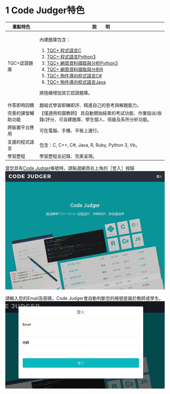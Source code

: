 # 1 Code Judger特色

<table>
  <thead>
    <tr>
      <th style="text-align:center">重點特色</th>
      <th style="text-align:center">說　　明</th>
    </tr>
  </thead>
  <tbody>
    <tr>
      <td style="text-align:left">TQC+認證題庫</td>
      <td style="text-align:left">
      <p></p>
      內建題庫包含：
        <ol>
          <li><a href="https://www.tqcplus.org.tw/CertificateDetail.aspx?CODE=oI628ByfbDY=">TQC+ 程式語言C</a></li>
          <li><a href="https://www.tqcplus.org.tw/CertificateDetail.aspx?CODE=y/zEfkGeQhM=">TQC+ 程式語言Python3</a></li>
          <li><a href="https://www.tqcplus.org.tw/CertificateDetail.aspx?CODE=n3V3YTVlWkQ=">TQC+ 網頁資料擷取與分析Python3</a></li>
          <li><a href="https://www.tqcplus.org.tw/CertificateDetail.aspx?CODE=j%201iCLklsBo=">TQC+ 網頁資料擷取與分析R</a></li>
          <li><a href="https://www.tqcplus.org.tw/CertificateDetail.aspx?CODE=oI628ByfbDY=">TQC+ 物件導向程式語言C#</a></li>
          <li><a href="https://www.tqcplus.org.tw/CertificateDetail.aspx?CODE=tcFNhoVP6T8=">TQC+ 物件導向程式語言Java</a></li>
        </ol>
        <p>將陸續增加其它認證題庫。</p>
      </td>
    </tr>
    <tr>
      <td style="text-align:left">作答即時回饋</td>
      <td style="text-align:left">題組式學習即練即評、精進自己的思考與解題能力。</td>
    </tr>
    <tr>
      <td style="text-align:left">完善的課堂輔助功能</td>
      <td style="text-align:left">
【僅適用校園教師】 具自動開始結束的考試功能、作業指派/收錄/評分、可自建題庫、學生個人、班級及系所分析功能。
      </td>
    </tr>
    <tr>
      <td style="text-align:left">跨裝置平台應用</td>
      <td style="text-align:left">可在電腦、手機、平板上運行。</td>
    </tr>
    <tr>
      <td style="text-align:left">支援的程式語言</td>
      <td style="text-align:left">包含：C, C++, C#, Java, R, Ruby, Python 3, Vb。</td>
    </tr>
    <tr>
      <td style="text-align:left">學習歷程</td>
      <td style="text-align:left">學習歷程全記錄、完美呈現。</td>
    </tr>
  </tbody>
</table>

當您具有[Code Judger](http://www.codejudger.com)帳號時，請點選網頁右上角的［登入］按鈕![首頁](.gitbook/assets/cjmd01-01_cj.png)

請輸入您的Email及密碼，Code Judger會自動判斷您的帳號是屬於教師或學生。![登入](.gitbook/assets/cjmd01-02_login.png)
